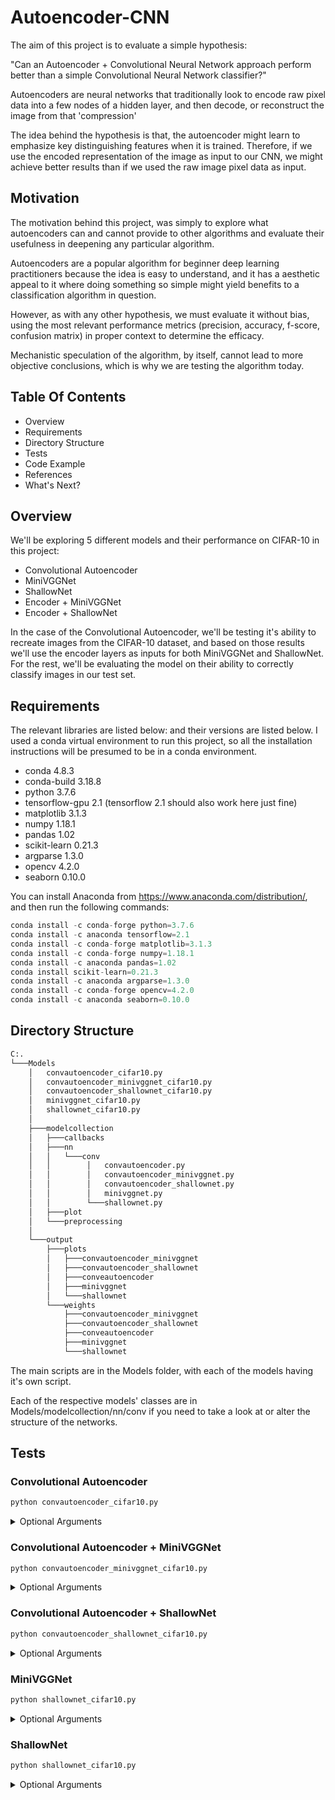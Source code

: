 # Autoencoder-CNN

The aim of this project is to evaluate a simple hypothesis:
    
"Can an Autoencoder + Convolutional Neural Network approach perform better than a simple Convolutional Neural Network classifier?"

Autoencoders are neural networks that traditionally look to encode raw pixel data into a few nodes of a hidden layer, and then decode, or reconstruct the image from that 'compression'     

The idea behind the hypothesis is that, the autoencoder might learn to emphasize key distinguishing features when it is trained. Therefore, if we use the encoded representation of the image as input to our CNN, we might achieve better results than if we used the raw image pixel data as input. 
    
## Motivation

The motivation behind this project, was simply to explore what autoencoders can and cannot provide to other algorithms and evaluate their usefulness in deepening any particular algorithm. 
    
Autoencoders are a popular algorithm for beginner deep learning practitioners because the idea is easy to understand, and it has a aesthetic appeal to it where doing something so simple might yield benefits to a classification algorithm in question. 
    
However, as with any other hypothesis, we must evaluate it without bias, using the most relevant performance metrics (precision, accuracy, f-score, confusion matrix) in proper context to determine the efficacy. 

Mechanistic speculation of the algorithm, by itself, cannot lead to more objective conclusions, which is why we are testing the algorithm today.
    
 
## Table Of Contents

 - Overview
 - Requirements
 - Directory Structure
 - Tests
 - Code Example
 - References
 - What's Next?
 
 ## Overview

We'll be exploring 5 different models and their performance on CIFAR-10 in this project:
    
 - Convolutional Autoencoder 
 - MiniVGGNet
 - ShallowNet
 - Encoder + MiniVGGNet
 - Encoder + ShallowNet
    
In the case of the Convolutional Autoencoder, we'll be testing it's ability to recreate images from the CIFAR-10 dataset, and based on those results we'll use the encoder layers as inputs for both MiniVGGNet and ShallowNet. For the rest, we'll be evaluating the model on their ability to correctly classify images in our test set.
    
## Requirements

 The relevant libraries are listed below: and their versions are listed below. I used a conda virtual environment to run this project, so all the installation instructions will be presumed to be in a conda environment.
- conda 4.8.3
- conda-build 3.18.8
- python 3.7.6
- tensorflow-gpu 2.1 (tensorflow 2.1 should also work here just fine)
- matplotlib 3.1.3
- numpy 1.18.1    
- pandas 1.02
- scikit-learn 0.21.3
- argparse 1.3.0 
- opencv 4.2.0
- seaborn 0.10.0

You can install Anaconda from https://www.anaconda.com/distribution/, and then run the following commands:
    
```python
conda install -c conda-forge python=3.7.6
conda install -c anaconda tensorflow=2.1
conda install -c conda-forge matplotlib=3.1.3 
conda install -c conda-forge numpy=1.18.1
conda install -c anaconda pandas=1.02
conda install scikit-learn=0.21.3
conda install -c anaconda argparse=1.3.0
conda install -c conda-forge opencv=4.2.0
conda install -c anaconda seaborn=0.10.0
```
 
 ## Directory Structure

```bash
C:.
└───Models
    │   convautoencoder_cifar10.py
    │   convautoencoder_minivggnet_cifar10.py
    │   convautoencoder_shallownet_cifar10.py
    │   minivggnet_cifar10.py
    │   shallownet_cifar10.py
    │
    ├───modelcollection
    │   ├───callbacks
    │   ├───nn
    │   │   └───conv
    │   │        │   convautoencoder.py
    │   │        │   convautoencoder_minivggnet.py
    │   │        │   convautoencoder_shallownet.py
    │   │        │   minivggnet.py
    │   │        └───shallownet.py 
    │   ├───plot
    │   └───preprocessing
    │
    └───output
        ├───plots
        │   ├───convautoencoder_minivggnet
        │   ├───convautoencoder_shallownet
        │   ├───conveautoencoder
        │   ├───minivggnet
        │   └───shallownet
        └───weights
            ├───convautoencoder_minivggnet
            ├───convautoencoder_shallownet
            ├───conveautoencoder
            ├───minivggnet
            └───shallownet
```

The main scripts are in the Models folder, with each of the models having it's own script. 

Each of the respective models' classes are in Models/modelcollection/nn/conv if you need to take a look at or alter the structure of the networks.
 
 
## Tests 

### Convolutional Autoencoder

```python
python convautoencoder_cifar10.py
```
<details>
<summary>Optional Arguments</summary>

├───
├───
└───

├─── --samples,
├─── number of samples to visualize when decoding,
└─── default:8 

├───
├───
└───

├───
├───
└───

<br>
    
- --image
- path to output image comparison file 
- default="output/plots/conveautoencoder/autoencoder_only_output.png"
<br>

- --output
- path to output plot file
- default="output/plots/conveautoencoder/autoencoder_only_plot.png"
<br>

- --weights
- path to best model weights file
- default = 'output/weights/conveautoencoder/convautoencoder_cifar10_best_weights.hdf5'
<br>
</details>

### Convolutional Autoencoder + MiniVGGNet

```python
python convautoencoder_minivggnet_cifar10.py
```
<details>
<summary>Optional Arguments</summary>
<br>
- --output
- path to the output loss/accuracy plot
- default="output/plots/convautoencoder_minivggnet"
<br>

- --weights
- path to best model weights file
- default = 'output/weights/convautoencoder_minivggnet/convautoencoder_minivggnet_cifar10_best_weights.hdf5'
<br>
    
- --autoencoder
- path to best autoencoder model weights file
- default = 'output/weights/conveautoencoder/convautoencoder_cifar10_best_weights.hdf5'
<br>
</details>

### Convolutional Autoencoder + ShallowNet

```python
python convautoencoder_shallownet_cifar10.py
```
<details>
<summary>Optional Arguments</summary>

- --output
- path to the output loss/accuracy plot
- default="output/plots/convautoencoder_shallownet"
<br>

- --weights
- path to best model weights file
- default = 'output/weights/convautoencoder_shallownet/convautoencoder_shallownet_cifar10_best_weights.hdf5'
<br>
    
- --autoencoder
- path to best autoencoder model weights file
- default = 'output/weights/conveautoencoder/convautoencoder_cifar10_best_weights.hdf5'
<br>
</details>

### MiniVGGNet

```python
python shallownet_cifar10.py
```
<details>
<summary>Optional Arguments</summary>

- --output
- path to the output loss/accuracy plot
- default= "output/plots/minivggnet"
<br>

- --weights
- path to best model weights file
- default = 'output/weights/minivggnet/minivggnet_cifar10_best_weights.hdf5'
<br>
</details>

### ShallowNet

```python
python shallownet_cifar10.py
```
<details>
<summary>Optional Arguments</summary>

- --output
- path to the output loss/accuracy plot
- default= "output/plots/shallownet"
<br>

- --weights
- path to best model weights file
- default = 'output/weights/shallownet/shallownet_cifar10_best_weights.hdf5'
<br>
</details>
